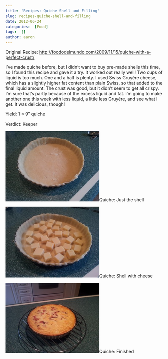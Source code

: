 ```yaml
---
title: 'Recipes: Quiche Shell and Filling'
slug: recipes-quiche-shell-and-filling
date: 2012-06-24
categories:  [Food]
tags:  []
author: aaron
---
```


Original Recipe: <http://foododelmundo.com/2009/11/15/quiche-with-a-perfect-crust/>

I’ve made quiche before, but I didn’t want to buy pre-made shells this time, so I found this recipe and gave it a try. It worked out really well! Two cups of liquid is too much. One and a half is plenty. I used Swiss Gruyère cheese, which has a slightly higher fat content than plain Swiss, so that added to the final liquid amount. The crust was good, but it didn’t seem to get all crispy. I’m sure that’s partly because of the excess liquid and fat. I’m going to make another one this week with less liquid, a little less Gruyère, and see what I get. It was delicious, though!

Yield: 1 × 9&Prime; quiche

Verdict: Keeper

[![](2012-06-24-09.41.00-300x225.jpg "Quiche: Just the shell")](2012-06-24-09.41.00.jpg)Quiche: Just the shell

[![](2012-06-24-09.54.35-300x225.jpg "Quiche: Shell with cheese")](2012-06-24-09.54.35.jpg)Quiche: Shell with cheese

[![](2012-06-24-11.25.14-300x225.jpg "Quiche: Finished")](2012-06-24-11.25.14.jpg)Quiche: Finished
